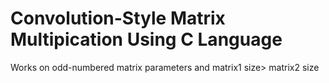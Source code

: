 # Convolution-Style Matrix Multipication Using C Language

Works on odd-numbered matrix parameters and matrix1 size> matrix2 size
